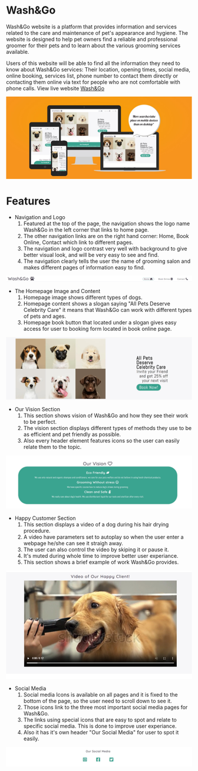 # Wash&Go
Wash&Go website is a platform that provides information and services related to the care and maintenance of 
pet's appearance and hygiene. The website is designed to help pet owners find a reliable and professional 
groomer for their pets and to learn about the various grooming services available.

Users of this website will be able to find all the information they need to know about Wash&Go services:
Their location, opening times, social media, online booking, services list, phone number to contact them directly
or contacting them online via text for people who are not comfortable with phone calls.
View live website [Wash&Go](https://vitalii-chepurnyi.github.io/wash_and_go/index.html)


![Alt text](assets/images/responsive.jpg)

# Features
<ul>
   <li>Navigation and Logo
      <ol>
       <li>Featured at the top of the page, the navigation shows the logo name Wash&Go in the left corner that links to home page.
       <li>The other navigation links are on the right hand corner: Home, Book Online, Contact which link to different pages.
       <li>The navigation and logo contrast very well with background to give better visual look, and will be very easy to see and find.
       <li>The navigation clearly tells the user the name of grooming salon and makes different pages of information easy to find.
       </ol> 
</ul>

![Alt text](assets/images/navigation_logo.jpg)

<ul>
   <li>The Homepage Image and Content
      <ol>
       <li>Homepage image shows different types of dogs.
       <li>Homepage content shows a slogan saying "All Pets Deserve Celebrity Care" it means that Wash&Go can work with different types of pets and ages.
       <li>Homepage book button that located under a slogan gives easy access for user to booking form located in book online page.
       </ol> 
</ul>

![Alt text](assets/images/main.jpg)

<ul>
   <li>Our Vision Section
      <ol>
       <li>This section shows vision of Wash&Go and how they see their work to be perfect.
       <li>The vision section displays different types of methods they use to be as efficient and pet friendly as possible.
       <li>Also every header element features icons so the user can easily relate them to the topic.
       </ol> 
</ul>

![Alt text](assets/images/vision.jpg)

<ul>
   <li>Happy Customer Section
      <ol>
       <li>This section displays a video of a dog during his hair drying procedure.
       <li>A video have parameters set to autoplay so when the user enter a webpage he/she can see it straigh away.
       <li>The user can also control the video by skiping it or pause it.
       <li>It's muted during whole time to improve better user experiance.
       <li>This section shows a brief example of work Wash&Go provides.
       </ol> 
</ul>

![Alt text](assets/images/client.jpg)

<ul>
   <li>Social Media
      <ol>
       <li>Social media Icons is available on all pages and it is fixed to the bottom of the page, so the user need to scroll down to see it.
       <li>Those icons link to the three most important social media pages for Wash&Go.
       <li>The links using special icons that are easy to spot and relate to specific social media. This is done to improve user experiance.
       <li>Also it has it's own header "Our Social Media" for user to spot it easily.
       </ol> 
</ul>

![Alt text](assets/images/social-media.jpg)